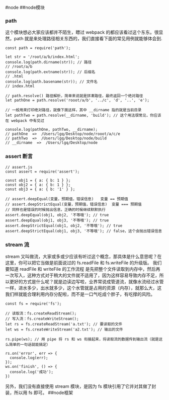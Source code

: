 #node
##node模块
### path
这个模块想必大家应该都并不陌生，瞟过 webpack 的都应该看过这个东东。很显然，path 就是来处理路径相关东西的，我们直接看下面的常见用例就能够体会到.
```
const path = require('path');

let str = '/root/a/b/index.html';
console.log(path.dirname(str)); // 路径
// /root/a/b
console.log(path.extname(str)); // 后缀名
// .html
console.log(path.basename(str)); // 文件名
// index.html

// path.resolve() 路径解析，简单来说就是拼凑路径，最终返回一个绝对路径
let pathOne = path.resolve('rooot/a/b', '../c', 'd', '..', 'e');

// 一般用来打印绝对路径，就像下面这样，其中 __dirname 指的就是当前目录
let pathTwo = path.resolve(__dirname, 'build'); // 这个用法很常见，你应该在 webpack 中有见过

console.log(pathOne, pathTwo, __dirname);
// pathOne  =>  /Users/lgq/Desktop/node/rooot/a/c/e
// pathTwo  =>  /Users/lgq/Desktop/node/build
// __dirname  =>  /Users/lgq/Desktop/node

```
### assert 断言
```
// assert.js
const assert = require('assert');

const obj1 = { a: { b: 1 } };
const obj2 = { a: { b: 1 } };
const obj3 = { a: { b: '1' } };

// assert.deepEqual(变量，预期值，错误信息)   变量 == 预期值
// assert.deepStrictEqual(变量，预期值，错误信息)  变量 === 预期值
// 同样也是错误的时候抛出信息，正确的时候继续默默执行
assert.deepEqual(obj1, obj2, '不等哦'); // true
assert.deepEqual(obj1, obj3, '不等哦'); // true
assert.deepStrictEqual(obj1, obj2, '不等哦'); // true
assert.deepStrictEqual(obj1, obj3, '不等哦'); // false，这个会抛出错误信息
```
### stream 流
stream 又叫做流，大家或多或少应该有听过这个概念，那具体是什么意思呢？在这里，你可以把它当做是前面说过的 fs.readFile 和 fs.writeFile 的升级版。
我们要知道 readFile 和 writeFile 的工作流程 是先把整个文件读取到内存中，然后再一次写入，这种方式对于稍大的文件就不适用了，因为这样容易导致内存不足，所以更好的方式是什么呢？就是边读边写啦，业界常说成管道流，就像水流经过水管一样，进水多少，出水就多少，这个水管就是占用的资源（内存），就那么大，这我们样就能合理利用内存分配啦，而不是一口气吃成个胖子，有吃撑的风险。
```
const fs = require('fs');

// 读取流：fs.createReadStream();
// 写入流：fs.createWriteStream();
let rs = fs.createReadStream('a.txt'); // 要读取的文件
let ws = fs.createWriteStream('a2.txt'); // 输出的文件

rs.pipe(ws); // 用 pipe 将 rs 和 ws 衔接起来，将读取流的数据传到输出流（就是这么简单的一句话就能搞定）

rs.on('error', err => {
  console.log(err);
});
ws.on('finish', () => {
  console.log('成功');
})

```
另外，我们没有直接使用 stream 模块，是因为 fs 模块引用了它并对其做了封装，所以用 fs 即可。
##node框架